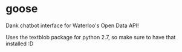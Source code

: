 # goose
Dank chatbot interface for Waterloo's Open Data API!

Uses the textblob package for python 2.7, so make sure to have that installed :D
